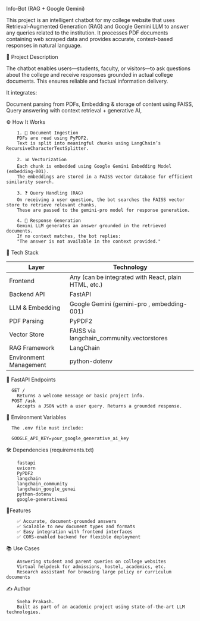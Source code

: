 Info-Bot (RAG + Google Gemini)

This project is an intelligent chatbot for my college website that uses Retrieval-Augmented Generation (RAG) and Google Gemini LLM to answer any queries related to the institution. It processes PDF documents containing web scraped data and provides accurate, context-based responses in natural language.

📌 Project Description

The chatbot enables users—students, faculty, or visitors—to ask questions about the college and receive responses grounded in actual college documents. This ensures reliable and factual information delivery.

It integrates:

  Document parsing from PDFs, 
  Embedding & storage of content using FAISS, 
  Query answering with context retrieval + generative AI, 

⚙️ How It Works

        1. 📄 Document Ingestion
        PDFs are read using PyPDF2.
        Text is split into meaningful chunks using LangChain’s RecursiveCharacterTextSplitter.
        
        2. 📊 Vectorization
        Each chunk is embedded using Google Gemini Embedding Model (embedding-001).
        The embeddings are stored in a FAISS vector database for efficient similarity search.
        
        3. ❓ Query Handling (RAG)
        On receiving a user question, the bot searches the FAISS vector store to retrieve relevant chunks.
        These are passed to the gemini-pro model for response generation.

        4. 💬 Response Generation
        Gemini LLM generates an answer grounded in the retrieved documents.
        If no context matches, the bot replies:
        "The answer is not available in the context provided."

🧠 Tech Stack
       
| Layer                      | Technology                                           |
| -------------------------- | ---------------------------------------------------- |
|   Frontend                 | Any (can be integrated with React, plain HTML, etc.) |
|   Backend API              |  FastAPI                                             |
|   LLM & Embedding          |  Google Gemini (gemini-pro , embedding-001)          |
|   PDF Parsing              |  PyPDF2                                              |
|   Vector Store             |  FAISS via langchain_community.vectorstores          |
|   RAG Framework            |  LangChain                                           |
|   Environment Management   |  python-dotenv                                       |

🚀 FastAPI Endpoints

      GET /
        Returns a welcome message or basic project info.
      POST /ask
        Accepts a JSON with a user query. Returns a grounded response.

🔐 Environment Variables

      The .env file must include:

      GOOGLE_API_KEY=your_google_generative_ai_key

🛠️ Dependencies (requirements.txt)

        fastapi
        uvicorn
        PyPDF2
        langchain
        langchain_community
        langchain_google_genai
        python-dotenv
        google-generativeai

📌Features

        ✅ Accurate, document-grounded answers
        ✅ Scalable to new document types and formats
        ✅ Easy integration with frontend interfaces
        ✅ CORS-enabled backend for flexible deployment

📚 Use Cases

        Answering student and parent queries on college websites
        Virtual helpdesk for admissions, hostel, academics, etc.
        Research assistant for browsing large policy or curriculum documents

✍️ Author

        Sneha Prakash.
        Built as part of an academic project using state-of-the-art LLM technologies.
